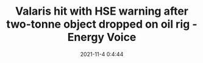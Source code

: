 ---
"title": "Valaris hit with HSE warning after two-tonne object dropped on oil rig - Energy Voice"
"date": "2021-11-4 0:4:44"
"feed_name": "GOOGLENEWSDRILLING"
"feed_website": "https://news.google.com/search?q=drilling%2Bincident&hl=en-US&gl=US&ceid=US:en"
"feed_rss": "https://news.google.com/rss/search?q=drilling%2Bincident&hl=en-US&gl=US&ceid=US:en"
"link": "https://www.energyvoice.com/oilandgas/north-sea/361719/risk-of-serious-injury-valaris-hit-with-hse-warning-after-two-tonne-object-dropped-30feet-on-oil-rig/"
"source": "{'href': 'https://www.energyvoice.com', 'title': 'Energy Voice'}"
"file": "_posts/2021-1-1-ca24671809a3ee2d486ca10acf8160ed2bc57e0e.md"
"accident": "0"
"drilling": "0"
"dead": "0"
"injured": "0"
"arrested": "0"
"place": "unknown place"
"where": "unknown site"
"causes": "unknown"
"place_uri": "unknown place"
---